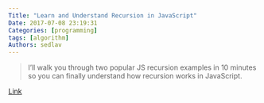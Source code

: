 ```yaml
---
Title: "Learn and Understand Recursion in JavaScript"
Date: 2017-07-08 23:19:31
Categories: [programming]
tags: [algorithm]
Authors: sedlav
---
```


> I’ll walk you through two popular JS recursion examples in 10 minutes so you can finally understand how recursion works in JavaScript.

[Link](https://codeburst.io/learn-and-understand-recursion-in-javascript-b588218e87ea)
